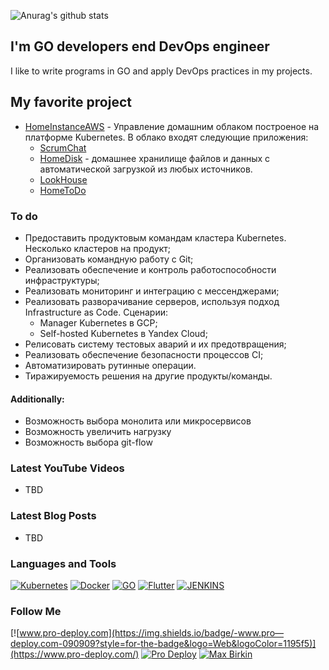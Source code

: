 ![Anurag's github stats](https://github-readme-stats.vercel.app/api?username=pro-deploy&show_icons=true&theme=tokyonight)

## I'm GO developers end DevOps engineer

I like to write programs in GO and apply DevOps practices in my projects.

## My favorite project
* [HomeInstanceAWS](https://github.com/pro-deploy/homeInstance) - Управление домашним облаком построеное на платформе Kubernetes. В облако входят следующие приложения:
  * [ScrumChat](https://github.com/pro-deploy/scrumChat)
  * [HomeDisk](https://github.com/pro-deploy/homeDisk) - домашнее хранилище файлов и данных с автоматической загрузкой из любых источников.
  * [LookHouse](https://github.com/pro-deploy/lookHouse)
  * [HomeToDo](https://github.com/pro-deploy/homeToDo)

### To do
- Предоставить продуктовым командам кластера Kubernetes. Несколько кластеров на продукт;
- Организовать командную работу с Git;
- Реализовать обеспечение и контроль работоспособности инфраструктуры;
- Реализовать мониторинг и интеграцию с мессенджерами;
- Реализовать разворачивание серверов, используя подход Infrastructure as Code. Сценарии:
  - Manager Kubernetes в GCP;
  - Self-hosted Kubernetes в Yandex Cloud;
- Релисовать систему тестовых аварий и их предотвращения;
- Реализовать обеспечение безопасности процессов CI;
- Автоматизировать рутинные операции.
- Тиражируемость решения на другие продукты/команды.

#### Additionally:
- Возможность выбора монолита или микросервисов
- Возможность увеличить нагрузку
- Возможность выбора git-flow

### Latest YouTube Videos

- TBD
 
### Latest Blog Posts

- TBD

### Languages and Tools
[![Kubernetes](https://img.shields.io/badge/-Kubernetes-090909?style=for-the-badge&logo=Kubernetes&logoColor=ae1dde)](#languages-and-tools)
[![Docker](https://img.shields.io/badge/-Docker-090909?style=for-the-badge&logo=Docker&logoColor=ae1dde)](#languages-and-tools)
[![GO](https://img.shields.io/badge/-GO-090909?style=for-the-badge&logo=GO&logoColor=ae1dde)](#languages-and-tools)
[![Flutter](https://img.shields.io/badge/-Flutter-090909?style=for-the-badge&logo=Flutter&logoColor=ae1dde)](#languages-and-tools)
[![JENKINS](https://img.shields.io/badge/-JENKINS-090909?style=for-the-badge&logo=JENKINS&logoColor=ae1dde)](#languages-and-tools)

### Follow Me

[![www.pro-deploy.com](https://img.shields.io/badge/-www.pro—deploy.com-090909?style=for-the-badge&logo=Web&logoColor=1195f5)](https://www.pro-deploy.com/)
[![Pro Deploy](https://img.shields.io/badge/-ProDeploy-090909?style=for-the-badge&logo=Telegram&logoColor=27A0d9)](https://t.me/prodeploy)
[![Max Birkin](https://img.shields.io/badge/-MaxBirkin-090909?style=for-the-badge&logo=Telegram&logoColor=27A0d9)](https://t.me/birkinmax)
